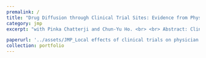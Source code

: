 ```yaml
---
premalink: /
title: "Drug Diffusion through Clinical Trial Sites: Evidence from Physician Prescribing of New Cancer Drugs"
category: jmp
excerpt: "with Pinka Chatterji and Chun-Yu Ho. <br> <br> Abstract: Clinical trials benefit patients directly by providing novel treatments, but indirect benefits of clinical trials are less explored. This study analyzes the localized impacts of exposure to clinical trials of new drugs on physician prescribing behavior. Utilizing the prescribing patterns of more than 10,000 physicians across 29 new cancer drugs approved between 2014 and 2019, we find that physicians exposing to clinical trials of new cancer drugs increases the likelihood of prescribing these drugs by 0.18 percentage points, representing a 14% increase relative to the average prescribing rate. Notably, the effects are more pronounced for physicians graduating from higher-ranked medical schools, having more experience and practicing in metropolitans. Further, our results suggest that the exposure to clinical trials reduces the physicians’ information acquisition cost of new cancer drugs. Specifically, the cost can be reduced by proximities to trial sites and to the first author of pivotal trial and by affiliation with trial sites."

paperurl: '../assets/JMP_Local effects of clinical trials on physician prescribing.pdf'
collection: portfolio
---
```


 
